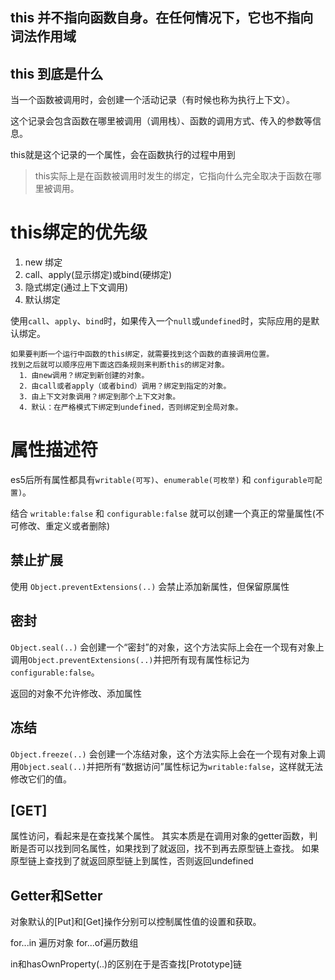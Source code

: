## this 并不指向函数自身。在任何情况下，它也不指向词法作用域

## this 到底是什么

当一个函数被调用时，会创建一个活动记录（有时候也称为执行上下文）。

这个记录会包含函数在哪里被调用（调用栈）、函数的调用方式、传入的参数等信息。

this就是这个记录的一个属性，会在函数执行的过程中用到

> this实际上是在函数被调用时发生的绑定，它指向什么完全取决于函数在哪里被调用。

# this绑定的优先级

1. new 绑定
2. call、apply(显示绑定)或bind(硬绑定)
3. 隐式绑定(通过上下文调用)
4. 默认绑定

使用`call`、`apply`、`bind`时，如果传入一个`null`或`undefined`时，实际应用的是默认绑定。

    如果要判断一个运行中函数的this绑定，就需要找到这个函数的直接调用位置。
    找到之后就可以顺序应用下面这四条规则来判断this的绑定对象。
      1．由new调用？绑定到新创建的对象。
      2．由call或者apply（或者bind）调用？绑定到指定的对象。
      3．由上下文对象调用？绑定到那个上下文对象。
      4．默认：在严格模式下绑定到undefined，否则绑定到全局对象。

# 属性描述符
es5后所有属性都具有`writable(可写)`、`enumerable(可枚举)` 和 `configurable可配置)`。

结合 `writable:false` 和 `configurable:false` 就可以创建一个真正的常量属性(不可修改、重定义或者删除)

## 禁止扩展
使用 `Object.preventExtensions(..)` 会禁止添加新属性，但保留原属性

## 密封
`Object.seal(..)` 会创建一个“密封”的对象，这个方法实际上会在一个现有对象上调用`Object.preventExtensions(..)`并把所有现有属性标记为`configurable:false`。

返回的对象不允许修改、添加属性

## 冻结
`Object.freeze(..)` 会创建一个冻结对象，这个方法实际上会在一个现有对象上调用`Object.seal(..)`并把所有“数据访问”属性标记为`writable:false`，这样就无法修改它们的值。

## [GET]
属性访问，看起来是在查找某个属性。
其实本质是在调用对象的getter函数，判断是否可以找到同名属性，如果找到了就返回，找不到再去原型链上查找。
如果原型链上查找到了就返回原型链上到属性，否则返回undefined

## Getter和Setter
对象默认的[Put]和[Get]操作分别可以控制属性值的设置和获取。

for...in 遍历对象 for...of遍历数组

in和hasOwnProperty(..)的区别在于是否查找[Prototype]链